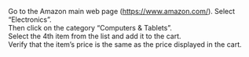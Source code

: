 Go to the Amazon main web page (https://www.amazon.com/). 
Select “Electronics”.  
Then click on the category “Computers & Tablets”.  
Select the 4th item from the list and add it to the cart.  
Verify that the item’s price is the same as the price displayed in the cart.
